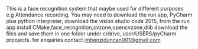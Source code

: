 This is a face recognition system that maybe used for different purposes e.g Attendance recording.
You may need to download the run app, PyCharm plus python interpreter, download the vision studio code 2015, from the run app install CMake,face_recognition,cvzone,opencvzone,dlib
download the files and save them in one folder under c/drive, user/USERS/pyCharm prpojects.
for enquiries contact imbenziduncan001@gmail.com
